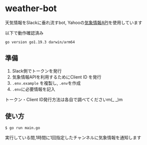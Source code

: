 # weather-bot
天気情報をSlackに垂れ流すbot, Yahooの[気象情報API](https://developer.yahoo.co.jp/webapi/map/openlocalplatform/v1/weather.html)を使用しています

以下で動作確認済み
```
go version go1.19.3 darwin/arm64
```
## 準備
1. Slack側でトークンを発行
2. 気象情報APIを利用するためにClient ID を発行
3. `.env.example` を複製し, `.env`を作成
4. `.env`に必要情報を記入

トークン・Client ID発行方法は各自で調べてくださいm(_ _)m

## 使い方
```
$ go run main.go
```
実行している間,1時間に1回指定したチャンネルに気象情報を通知します